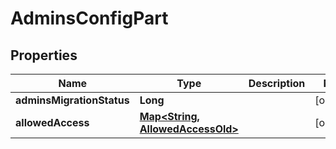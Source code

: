 

# AdminsConfigPart


## Properties

Name | Type | Description | Notes
------------ | ------------- | ------------- | -------------
**adminsMigrationStatus** | **Long** |  |  [optional]
**allowedAccess** | [**Map&lt;String, AllowedAccessOld&gt;**](AllowedAccessOld.md) |  |  [optional]



